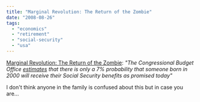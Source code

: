 ```yaml
---
title: "Marginal Revolution: The Return of the Zombie"
date: "2008-08-26"
tags: 
  - "economics"
  - "retirement"
  - "social-security"
  - "usa"
---
```


[Marginal Revolution: The Return of the Zombie](http://www.marginalrevolution.com/marginalrevolution/2008/08/the-return-of-t.html): _"The Congressional Budget Office [estimates](http://www.cbo.gov/ftpdocs/96xx/doc9649/08-20-SocialSecurityUpdate.pdf) that there is only a 7% probability that someone born in 2000 will receive their Social Security benefits as promised today"_

I don't think anyone in the family is confused about this but in case you are...
